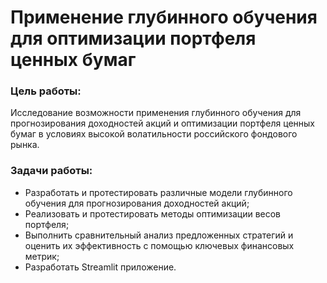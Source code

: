 # Применение глубинного обучения для оптимизации портфеля ценных бумаг

### Цель работы:
Исследование возможности применения глубинного обучения для прогнозирования доходностей акций и оптимизации портфеля ценных бумаг в условиях высокой волатильности российского фондового рынка.

### Задачи работы:
- Разработать и протестировать различные модели глубинного обучения для прогнозирования доходностей акций;
- Реализовать и протестировать методы оптимизации весов портфеля;
- Выполнить сравнительный анализ предложенных стратегий и оценить их эффективность с помощью ключевых финансовых метрик;
- Разработать Streamlit приложение.